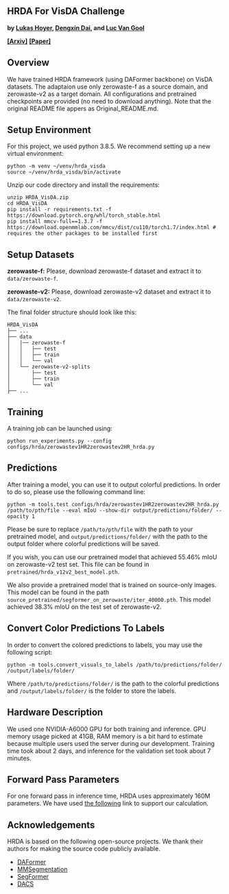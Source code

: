 ## HRDA For VisDA Challenge

**by [Lukas Hoyer](https://lhoyer.github.io/), [Dengxin Dai](https://vas.mpi-inf.mpg.de/dengxin/), and [Luc Van Gool](https://scholar.google.de/citations?user=TwMib_QAAAAJ&hl=en)**

**[[Arxiv]](https://arxiv.org/abs/2204.13132)**
**[[Paper]](https://arxiv.org/pdf/2204.13132)**

## Overview

We have trained HRDA framework (using DAFormer backbone) on VisDA datasets. The adaptaion use only zerowaste-f as a source domain, and zerowaste-v2 as a target domain. All configurations and pretrained checkpoints are provided (no need to download anything). Note that the original README file appers as Original_README.md. 

## Setup Environment

For this project, we used python 3.8.5. We recommend setting up a new virtual
environment:

```shell
python -m venv ~/venv/hrda_visda
source ~/venv/hrda_visda/bin/activate
```

Unzip our code directory and install the requirements:

```shell
unzip HRDA_VisDA.zip
cd HRDA_VisDA
pip install -r requirements.txt -f https://download.pytorch.org/whl/torch_stable.html
pip install mmcv-full==1.3.7 -f https://download.openmmlab.com/mmcv/dist/cu110/torch1.7/index.html # requires the other packages to be installed first
```

## Setup Datasets

**zerowaste-f:** Please, download zerowaste-f dataset and extract it to `data/zerowaste-f`.

**zerowaste-v2:** Please, download zerowaste-v2 dataset and extract it to `data/zerowaste-v2`.

The final folder structure should look like this:

```none
HRDA_VisDA
├── ...
├── data
│   |── zerowaste-f
│   │   ├── test
│   │   ├── train
│   │   └── val
│   └── zerowaste-v2-splits
│       ├── test
│       ├── train
│       └── val
├── ...
```

## Training

A training job can be launched using:

```shell
python run_experiments.py --config configs/hrda/zerowastev1HR2zerowastev2HR_hrda.py
```

## Predictions

After training a model, you can use it to output colorful predictions. In order to do so, please use the following command line:
```shell
python -m tools.test configs/hrda/zerowastev1HR2zerowastev2HR_hrda.py /path/to/pth/file --eval mIoU --show-dir output/predictions/folder/ --opacity 1
```
Please be sure to replace `/path/to/pth/file` with the path to your pretrained model, and `output/predictions/folder/` with the path to the output folder where colorful predictions will be saved.

If you wish, you can use our pretrained model that achieved 55.46% mIoU on zerowaste-v2 test set. This file can be found in `pretrained/hrda_v12v2_best_model.pth`.

We also provide a pretrained model that is trained on source-only images. This model can be found in the path `source_pretrained/segformer_on_zerowaste/iter_40000.pth`. This model achieved 38.3% mIoU on the test set of zerowaste-v2.

## Convert Color Predictions To Labels
In order to convert the colored predictions to labels, you may use the following script:

```shell
python -m tools.convert_visuals_to_labels /path/to/predictions/folder/ /output/labels/folder/
```
Where `/path/to/predictions/folder/` is the path to the colorful predictions and `/output/labels/folder/` is the folder to store the labels. 

## Hardware Description
We used one NVIDIA-A6000 GPU for both training and inference. 
GPU memory usage picked at 41GB, RAM memory is a bit hard to estimate because multiple users used the server during our development. 
Training time took about 2 days, and inference for the validation set took about 7 minutes. 

## Forward Pass Parameters
For one forward pass in inference time, HRDA uses approximately 160M parameters. We have used [the following](https://github.com/lhoyer/HRDA/issues/21) link to support our calculation. 

## Acknowledgements

HRDA is based on the following open-source projects. We thank their
authors for making the source code publicly available.

* [DAFormer](https://github.com/lhoyer/DAFormer)
* [MMSegmentation](https://github.com/open-mmlab/mmsegmentation)
* [SegFormer](https://github.com/NVlabs/SegFormer)
* [DACS](https://github.com/vikolss/DACS)

